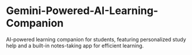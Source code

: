 # Gemini-Powered-AI-Learning-Companion
AI-powered learning companion for students, featuring personalized study help and a built-in notes-taking app for efficient learning.
